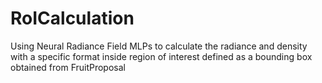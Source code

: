 # RoICalculation
Using Neural Radiance Field MLPs to calculate the radiance and density with a specific format inside region of interest defined as a bounding box obtained from FruitProposal
